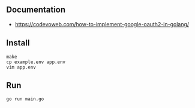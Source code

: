 

## Documentation

* https://codevoweb.com/how-to-implement-google-oauth2-in-golang/

## Install

```
make
cp example.env app.env
vim app.env
```

## Run

```
go run main.go
```
